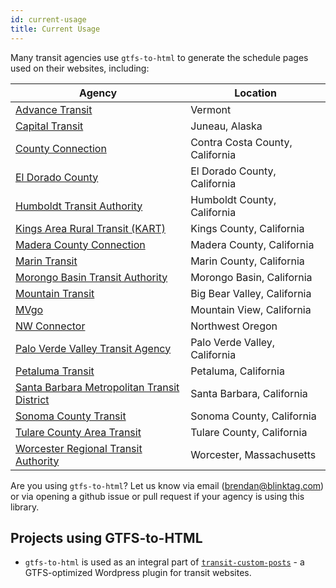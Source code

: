 ```yaml
---
id: current-usage
title: Current Usage
---
```


Many transit agencies use `gtfs-to-html` to generate the schedule pages used on their websites, including:

| Agency | Location |
| -------- | --------- |
| [Advance Transit](https://advancetransit.com/) | Vermont |
| [Capital Transit](https://juneaucapitaltransit.org/) | Juneau, Alaska |
| [County Connection](https://countyconnection.com) | Contra Costa County, California |
| [El Dorado County](http://eldoradotransit.com/) | El Dorado County, California |
| [Humboldt Transit Authority](http://hta.org/) | Humboldt County, California |
| [Kings Area Rural Transit (KART)](https://www.kartbus.org/) | Kings County, California |
| [Madera County Connection](http://mcctransit.com/) | Madera County, California |
| [Marin Transit](https://marintransit.org/) | Marin County, California |
| [Morongo Basin Transit Authority](https://mbtabus.com/) | Morongo Basin, California |
| [Mountain Transit](http://mountaintransit.org/) | Big Bear Valley, California |
| [MVgo](https://mvgo.org/) | Mountain View, California |
| [NW Connector](http://www.nworegontransit.org/) | Northwest Oregon |
| [Palo Verde Valley Transit Agency](http://pvvta.com/) | Palo Verde Valley, California |
| [Petaluma Transit](http://transit.cityofpetaluma.net/) | Petaluma, California |
| [Santa Barbara Metropolitan Transit District](https://sbmtd.gov) | Santa Barbara, California |
| [Sonoma County Transit](http://sctransit.com/) | Sonoma County, California |
| [Tulare County Area Transit](https://ridetcat.org/) | Tulare County, California |
| [Worcester Regional Transit Authority](https://therta.com/) | Worcester, Massachusetts |

Are you using `gtfs-to-html`? Let us know via email (brendan@blinktag.com) or via opening a github issue or pull request if your agency is using this library.

## Projects using GTFS-to-HTML

* `gtfs-to-html` is used as an integral part of [`transit-custom-posts`](https://trilliumtransit.github.io/transit-custom-posts/) - a GTFS-optimized Wordpress plugin for transit websites.
